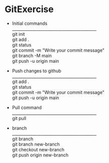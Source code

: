 # GitExercise

* Initial commands <br>
__________________________________________ <br>
git init <br>
git add .  <br>
git status <br>
git commit -m "Write your commit message" <br>
git branch -M main <br>
git push -u origin main <br>

* Push changes to github <br>
__________________________________________ <br>
git add .  <br>
git status <br>
git commit -m "Write your commit message" <br>
git push -u origin main <br>

* Pull command <br>
__________________________________________ <br>
git pull  <br>

* branch <br>
__________________________________________ <br>
git branch  <br>
git branch new-branch <br>
git checkout new-branch <br>
git push origin new-branch <br>